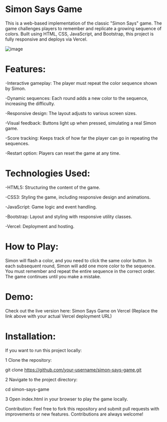# Simon Says Game

This is a web-based implementation of the classic "Simon Says" game. The game challenges players to remember and replicate a growing sequence of colors. Built using HTML, CSS, JavaScript, and Bootstrap, this project is fully responsive and deploys via Vercel.

![image](https://github.com/user-attachments/assets/156daccf-ae3e-4614-9825-983679968912)

# Features:

-Interactive gameplay: The player must repeat the color sequence shown by Simon.

-Dynamic sequences: Each round adds a new color to the sequence, increasing the difficulty.

-Responsive design: The layout adjusts to various screen sizes.

-Visual feedback: Buttons light up when pressed, simulating a real Simon game.

-Score tracking: Keeps track of how far the player can go in repeating the sequences.

-Restart option: Players can reset the game at any time.

# Technologies Used:

-HTML5: Structuring the content of the game.

-CSS3: Styling the game, including responsive design and animations.

-JavaScript: Game logic and event handling.

-Bootstrap: Layout and styling with responsive utility classes.

-Vercel: Deployment and hosting.

# How to Play:

Simon will flash a color, and you need to click the same color button.
In each subsequent round, Simon will add one more color to the sequence.
You must remember and repeat the entire sequence in the correct order.
The game continues until you make a mistake.

# Demo:

Check out the live version here: Simon Says Game on Vercel
(Replace the link above with your actual Vercel deployment URL)

# Installation:

If you want to run this project locally:

1 Clone the repository:

git clone https://github.com/your-username/simon-says-game.git

2 Navigate to the project directory:

cd simon-says-game

3 Open index.html in your browser to play the game locally.

Contribution:
Feel free to fork this repository and submit pull requests with improvements or new features. Contributions are always welcome!
